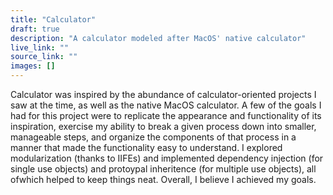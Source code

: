 ```yaml
---
title: "Calculator"
draft: true
description: "A calculator modeled after MacOS' native calculator"
live_link: ""
source_link: ""
images: []
---
```


Calculator was inspired by the abundance of calculator-oriented projects I saw at the time, as well as the native MacOS calculator. A few of the goals I had for this project were to replicate the appearance and functionality of its inspiration, exercise my ability to break a given process down into smaller, manageable steps, and organize the components of that process in a manner that made the functionality easy to understand. I explored modularization (thanks to IIFEs) and implemented dependency injection (for single use objects) and protoypal inheritence (for multiple use objects), all ofwhich helped to keep things neat. Overall, I believe I achieved my goals. 
